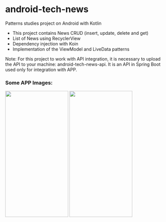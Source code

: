 # android-tech-news
Patterns studies project on Android with Kotlin 

- This project contains News CRUD (insert, update, delete and get)
- List of News using RecyclerView
- Dependency injection with Koin
- Implementation of the ViewModel and LiveData patterns

Note: For this project to work with API integration, it is necessary to upload the API to your machine: android-tech-news-api. It is an API in Spring Boot used only for integration with APP.

### Some APP Images: 

<img src="https://user-images.githubusercontent.com/23016117/130539219-58a3ed59-39ad-4335-858b-1b43fa1a5c04.png" width="200" height="400"/>
<img src="https://user-images.githubusercontent.com/23016117/130539195-6aa2e8a0-e394-4357-bfb1-3678b251d847.png" width="200" height="400"/>
